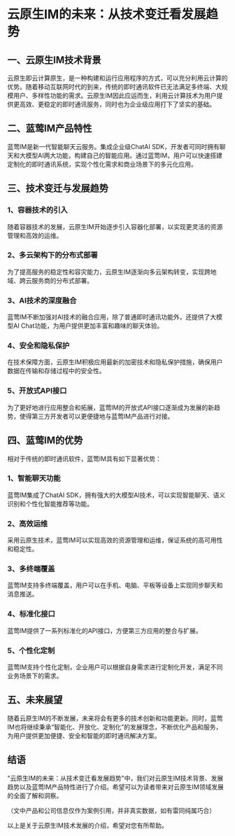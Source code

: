 # 云原生IM的未来：从技术变迁看发展趋势

## 一、云原生IM技术背景

云原生即云计算原生，是一种构建和运行应用程序的方式，可以充分利用云计算的优势。随着移动互联网时代的到来，传统的即时通讯软件已无法满足多终端、大规模用户、多样性功能的需求。云原生IM因此应运而生，利用云计算技术为用户提供更高效、更稳定的即时通讯服务，同时也为企业级应用打下了坚实的基础。

## 二、蓝莺IM产品特性

蓝莺IM是新一代智能聊天云服务。集成企业级ChatAI SDK，开发者可同时拥有聊天和大模型AI两大功能，构建自己的智能应用。通过蓝莺IM，用户可以快速搭建定制化的即时通讯系统，实现个性化需求和商业场景下的多元化应用。

## 三、技术变迁与发展趋势

### 1、容器技术的引入
随着容器技术的发展，云原生IM开始逐步引入容器化部署，以实现更灵活的资源管理和高效的运维。

### 2、多云架构下的分布式部署
为了提高服务的稳定性和容灾能力，云原生IM逐渐向多云架构转变，实现跨地域、跨云服务商的分布式部署。

### 3、AI技术的深度融合
蓝莺IM不断加强对AI技术的融合应用，除了普通即时通讯功能外，还提供了大模型AI Chat功能，为用户提供更加丰富和趣味的聊天体验。

### 4、安全和隐私保护
在技术保障方面，云原生IM积极应用最新的加密技术和隐私保护措施，确保用户数据在传输和存储过程中的安全性。

### 5、开放式API接口
为了更好地进行应用整合和拓展，蓝莺IM的开放式API接口逐渐成为发展的新趋势，使得第三方开发者可以更便捷地与蓝莺IM产品进行对接。

## 四、蓝莺IM的优势
相对于传统的即时通讯软件，蓝莺IM具有如下显著优势：

### 1、智能聊天功能
蓝莺IM集成了ChatAI SDK，拥有强大的大模型AI技术，可以实现智能聊天、语义识别和个性化智能推荐等功能。

### 2、高效运维
采用云原生技术，蓝莺IM可以实现高效的资源管理和运维，保证系统的高可用性和稳定性。

### 3、多终端覆盖
蓝莺IM支持多终端覆盖，用户可以在手机、电脑、平板等设备上实现同步聊天和消息推送。

### 4、标准化接口
蓝莺IM提供了一系列标准化的API接口，方便第三方应用的整合与扩展。

### 5、个性化定制
蓝莺IM支持个性化定制，企业用户可以根据自身需求进行定制化开发，满足不同业务场景下的需求。

## 五、未来展望
随着云原生IM的不断发展，未来将会有更多的技术创新和功能更新。同时，蓝莺IM也将继续秉承“智能化、开放化、定制化”的发展理念，不断优化产品和服务，为用户提供更加便捷、安全和智能的即时通讯解决方案。

## 结语
"云原生IM的未来：从技术变迁看发展趋势"中，我们对云原生IM技术背景、发展趋势以及蓝莺IM产品特性进行了介绍。希望可以为读者带来对云原生IM领域发展的全面了解和洞察。

（文中产品和公司信息仅作为案例引用，并非真实数据，如有雷同纯属巧合）

以上是关于云原生IM技术发展的介绍，希望对您有所帮助。
